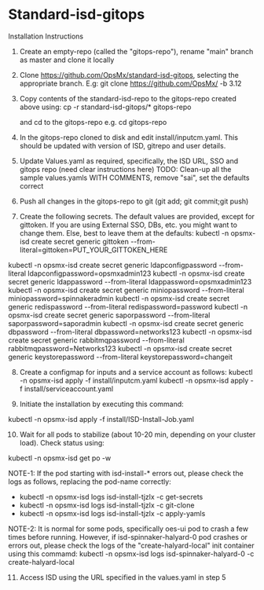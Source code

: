 # Standard-isd-gitops

Installation Instructions
1. Create an empty-repo (called the "gitops-repo"), rename "main" branch as master and clone it locally
2. Clone https://github.com/OpsMx/standard-isd-gitops, selecting the appropriate branch. E.g:
   git clone https://github.com/OpsMx/  -b 3.12
3. Copy contents of the standard-isd-repo to the gitops-repo created above using:
   cp -r standard-isd-gitops/* gitops-repo
   
   and cd to the gitops-repo e.g. cd gitops-repo
4. In the gitops-repo cloned to disk and edit install/inputcm.yaml. This should be updated with version of ISD, gitrepo and user details.
5. Update Values.yaml as required, specifically, the ISD URL, SSO and gitops repo (need clear instructions here)
TODO: Clean-up all the sample values.yamls WITH COMMENTS, remove "sai", set the defaults correct

6. Push all changes in the gitops-repo to git (git add; git commit;git push)

7. Create the following secrets. The default values are provided, except for gittoken. If you are using External SSO, DBs, etc. you might want to change them. Else, best to leave them at the defaults:
kubectl -n opsmx-isd create secret generic gittoken --from-literal=gittoken=PUT_YOUR_GITTOKEN_HERE

kubectl -n opsmx-isd create secret generic ldapconfigpassword --from-literal ldapconfigpassword=opsmxadmin123
kubectl -n opsmx-isd create secret generic ldappassword --from-literal ldappassword=opsmxadmin123
kubectl -n opsmx-isd create secret generic miniopassword --from-literal miniopassword=spinnakeradmin
kubectl -n opsmx-isd create secret generic redispassword --from-literal redispassword=password
kubectl -n opsmx-isd create secret generic saporpassword --from-literal saporpassword=saporadmin
kubectl -n opsmx-isd create secret generic dbpassword --from-literal dbpassword=networks123
kubectl -n opsmx-isd create secret generic rabbitmqpassword --from-literal rabbitmqpassword=Networks123
kubectl -n opsmx-isd create secret generic keystorepassword --from-literal keystorepassword=changeit

8. Create a configmap for inputs and a service account as follows:
kubectl -n opsmx-isd apply -f install/inputcm.yaml 
kubectl -n opsmx-isd apply -f install/serviceaccount.yaml

9. Initiate the installation by executing this command:

kubectl -n opsmx-isd apply -f install/ISD-Install-Job.yaml

10. Wait for all pods to stabilize (about 10-20 min, depending on your cluster load). Check status using:

kubectl -n opsmx-isd get po -w

NOTE-1: If the pod starting with isd-install-* errors out, please check the logs as follows, replacing the pod-name correctly:
- kubectl -n opsmx-isd logs isd-install-tjzlx -c get-secrets
- kubectl -n opsmx-isd logs isd-install-tjzlx -c git-clone
- kubectl -n opsmx-isd logs isd-install-tjzlx -c apply-yamls


NOTE-2: It is normal for some pods, specifically oes-ui pod to crash a few times before running. However, if isd-spinnaker-halyard-0 pod crashes or errors out, please check the logs of the "create-halyard-local" init container using this commamd:
kubectl -n opsmx-isd logs isd-spinnaker-halyard-0 -c create-halyard-local

11. Access ISD using the URL specified in the values.yaml in step 5




